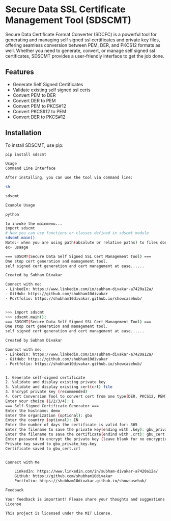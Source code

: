 # Secure Data SSL Certificate Management Tool (SDSCMT)

Secure Data Certificate Format Converter (SDCFC) is a powerful tool for generating and managing self signed ssl certificates and private key files, offering seamless conversion between PEM, DER, and PKCS12 formats as well. Whether you need to generate, convert, or manage self signed ssl certificates, SDSCMT provides a user-friendly interface to get the job done.

## Features
- Generate Self Signed Certificates
- Validate existing self signed ssl certs
- Convert PEM to DER
- Convert DER to PEM
- Convert PEM to PKCS#12
- Convert PKCS#12 to PEM
- Convert DER to PKCS#12

## Installation
To install SDSCMT, use pip:
```sh
pip install sdscmt

Usage
Command Line Interface

After installing, you can use the tool via command line:

sh

sdscmt

Example Usage

python

to invoke the mainmenu...
import sdscmt
# Now you can use functions or classes defined in sdscmt module
sdscmt.main()
Note:- when you are using path(absolute or relative paths) to files donot enclose them in either '' or "" quotes in any environment.
ex- usaage

=== SDSCMT(Secure Data Self Signed SSL Cert Management Tool) ===
One stop cert generation and management tool.
self signed cert generation and cert management at ease......

Created by Subham Divakar

Connect with me:
- LinkedIn: https://www.linkedin.com/in/subham-divakar-a7420a12a/
- GitHub: https://github.com/shubham10divakar
- Portfolio: https://shubham10divakar.github.io/showcasehub/


>>> import sdscmt
>>> sdscmt.main();
=== SDSCMT(Secure Data Self Signed SSL Cert Management Tool) ===
One stop cert generation and management tool.
self signed cert generation and cert management at ease......

Created by Subham Divakar

Connect with me:
- LinkedIn: https://www.linkedin.com/in/subham-divakar-a7420a12a/
- GitHub: https://github.com/shubham10divakar
- Portfolio: https://shubham10divakar.github.io/showcasehub/


1. Generate self-signed certificate
2. Validate and display existing private key
3. Validate and display existing cert(crt) file
3. Encrypt private key (recommended)
4. Cert Conversion Tool to convert cert from one type(DER, PKCS12, PEM) to another ones(DER, PKCS12, PEM)
Enter your choice (1/2/3/4): 1
=== Self-Signed Certificate Generator ===
Enter the hostname: demo
Enter the organization (optional): gbu
Enter the country (optional): IN
Enter the number of days the certificate is valid for: 365
Enter the filename to save the private key(ending with .key): gbu_private_key.key
Enter the filename to save the certificate(endind with .crt): gbu_cert.crt
Enter password to encrypt the private key (leave blank for no encryption):
Private key saved to gbu_private_key.key
Certificate saved to gbu_cert.crt


Connect with Me

    LinkedIn: https://www.linkedin.com/in/subham-divakar-a7420a12a/
    GitHub: https://github.com/shubham10divakar
    Portfolio: https://shubham10divakar.github.io/showcasehub/

Feedback

Your feedback is important! Please share your thoughts and suggestions.
License

This project is licensed under the MIT License.